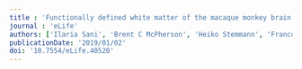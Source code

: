 ```yaml
---
title : 'Functionally defined white matter of the macaque monkey brain reveals a dorso-ventral attention network'
journal : 'eLife'
authors: ['Ilaria Sani', 'Brent C McPherson', 'Heiko Stemmann', 'Franco Pestilli', 'Winrich A Freiwald']
publicationDate: '2019/01/02'
doi: '10.7554/eLife.40520'
---
```

